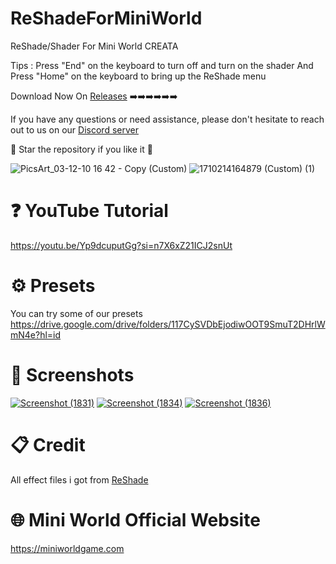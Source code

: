 # ReShadeForMiniWorld

ReShade/Shader For Mini World CREATA

Tips : Press "End" on the keyboard to turn off and turn on the shader And Press "Home" on the keyboard to bring up the ReShade menu

Download Now On [Releases](https://github.com/RicoJuly11/ReShadeForMiniWorld/releases) ➡️➡️➡️➡️➡️➡️

If you have any questions or need assistance, please don't hesitate to reach out to us on our [Discord server](https://discord.gg/WzzjTAs83g)

🌟 Star the repository if you like it 🌟

![PicsArt_03-12-10 16 42 - Copy (Custom)](https://github.com/RicoJuly11/ReShadeForMiniWorld/assets/108964938/6094938d-23f2-4c65-a2ed-f36af3417b32) ![1710214164879 (Custom) (1)](https://github.com/RicoJuly11/ReShadeForMiniWorld/assets/108964938/e062d609-bafb-4baf-a99f-44de53417a9c) 


# ❓ YouTube Tutorial

https://youtu.be/Yp9dcuputGg?si=n7X6xZ21ICJ2snUt

# ⚙️ Presets

You can try some of our presets https://drive.google.com/drive/folders/117CySVDbEjodiwOOT9SmuT2DHrlWmN4e?hl=id

# 📸 Screenshots

[![Screenshot (1831)](https://github.com/RicoJuly11/ReShadeForMiniWorld/assets/108964938/c9acd4ae-d89f-4b4a-9c51-b17a2765fb47)](https://imgsli.com/MjQ0MzE4)
[![Screenshot (1834)](https://github.com/RicoJuly11/ReShadeForMiniWorld/assets/108964938/1526d453-6a06-4763-a053-fab0007a2b30)](https://imgsli.com/MjQ0MzIy)
[![Screenshot (1836)](https://github.com/RicoJuly11/ReShadeForMiniWorld/assets/108964938/0e03caba-efa4-4da4-817c-c22ae3c5af04)](https://imgsli.com/MjQ0MzI1)

# 📋 Credit

All effect files i got from [ReShade](https://reshade.me)

# 🌐 Mini World Official Website

https://miniworldgame.com
